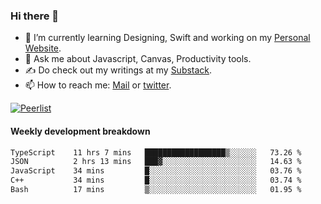 ### Hi there 👋

- 🌱 I’m currently learning Designing, Swift and working on my [Personal Website](https://vaishak.de/).
- 💬 Ask me about Javascript, Canvas,  Productivity tools. 
- :writing_hand: Do check out my writings at my [Substack](https://kvaishak.substack.com/).
- 📫 How to reach me: [Mail](mailto:vaishak.kaippanchery@gmail.com) or [twitter](https://twitter.com/kvaishark).

[![Peerlist](https://github-readme-badge.peerlist.io/api/vaishak?style=plastic)](https://peerlist.io/vaishak)

#### Weekly development breakdown

<!--START_SECTION:waka-->

```txt
TypeScript    11 hrs 7 mins   ██████████████████▒░░░░░░   73.26 %
JSON          2 hrs 13 mins   ███▓░░░░░░░░░░░░░░░░░░░░░   14.63 %
JavaScript    34 mins         █░░░░░░░░░░░░░░░░░░░░░░░░   03.76 %
C++           34 mins         █░░░░░░░░░░░░░░░░░░░░░░░░   03.74 %
Bash          17 mins         ▒░░░░░░░░░░░░░░░░░░░░░░░░   01.95 %
```

<!--END_SECTION:waka-->
